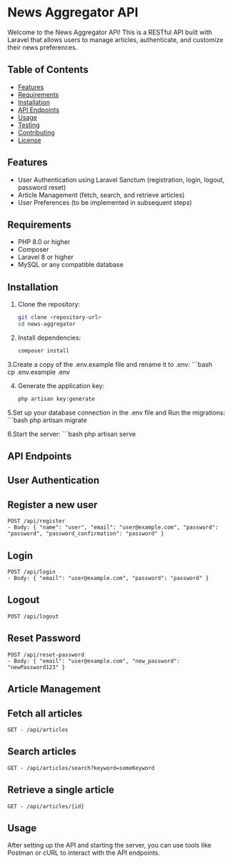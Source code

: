 # News Aggregator API

Welcome to the News Aggregator API! This is a RESTful API built with Laravel that allows users to manage articles, authenticate, and customize their news preferences.

## Table of Contents
- [Features](#features)
- [Requirements](#requirements)
- [Installation](#installation)
- [API Endpoints](#api-endpoints)
- [Usage](#usage)
- [Testing](#testing)
- [Contributing](#contributing)
- [License](#license)

## Features
- User Authentication using Laravel Sanctum (registration, login, logout, password reset)
- Article Management (fetch, search, and retrieve articles)
- User Preferences (to be implemented in subsequent steps)

## Requirements
- PHP 8.0 or higher
- Composer
- Laravel 8 or higher
- MySQL or any compatible database

## Installation

1. Clone the repository:
   ```bash
   git clone <repository-url>
   cd news-aggregator

2. Install dependencies:
    ```bash
   composer install

3.Create a copy of the .env.example file and rename it to .env:
    ```bash    
    cp .env.example .env

4. Generate the application key:
    ```bash
    php artisan key:generate

5.Set up your database connection in the .env file and Run the migrations: 
    ```bash
    php artisan migrate
    
6.Start the server: 
    ```bash
    php artisan serve

## API Endpoints
## User Authentication

## Register a new user
    POST /api/register
    - Body: { "name": "user", "email": "user@example.com", "password": "password", "password_confirmation": "password" }

    
## Login
    POST /api/login
    - Body: { "email": "user@example.com", "password": "password" }

## Logout
    POST /api/logout
    
## Reset Password
    POST /api/reset-password
    - Body: { "email": "user@example.com", "new_password": "newPassword123" }

## Article Management
## Fetch all articles
    GET - /api/articles
    
## Search articles
    GET - /api/articles/search?keyword=someKeyword
    
## Retrieve a single article
    GET - /api/articles/{id}

## Usage
After setting up the API and starting the server, you can use tools like Postman or cURL to interact with the API endpoints.
